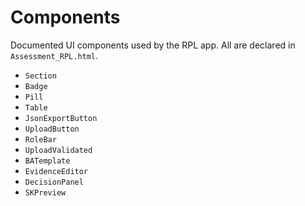 # Components

Documented UI components used by the RPL app. All are declared in `Assessment_RPL.html`.

- `Section`
- `Badge`
- `Pill`
- `Table`
- `JsonExportButton`
- `UploadButton`
- `RoleBar`
- `UploadValidated`
- `BATemplate`
- `EvidenceEditor`
- `DecisionPanel`
- `SKPreview`

